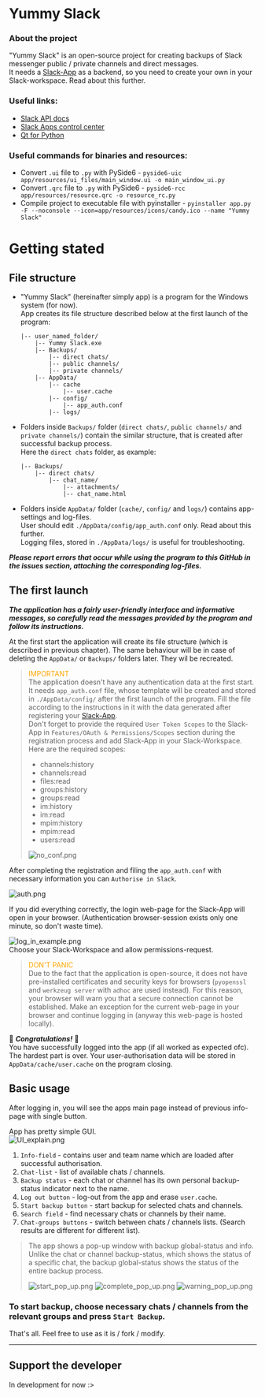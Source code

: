 # Yummy Slack
### About the project

"Yummy Slack" is an open-source project for creating backups of Slack messenger public / private channels and direct messages.  
It needs a [Slack-App](https://api.slack.com/apps) as a backend, so you need to create your own in your Slack-workspace. Read about this further.

### Useful links:
- [Slack API docs](https://api.slack.com/docs)
- [Slack Apps control center](https://api.slack.com/apps)
- [Qt for Python](https://doc.qt.io/qtforpython-6/)

### Useful commands for binaries and resources:  
- Convert `.ui` file to `.py` with PySide6 - `pyside6-uic app/resources/ui_files/main_window.ui -o main_window_ui.py`
- Convert `.qrc` file to `.py` with PySide6 - `pyside6-rcc app/resources/resource.qrc -o resource_rc.py`
- Compile project to executable file with pyinstaller - `pyinstaller app.py -F --noconsole --icon=app/resources/icons/candy.ico --name "Yummy Slack"`  

# Getting stated

## File structure
 - "Yummy Slack" (hereinafter simply app) is a program for the Windows system (for now).  
App creates its file structure described below at the first launch of the program:  
    ```
    |-- user_named_folder/
        |-- Yummy Slack.exe  
        |-- Backups/
            |-- direct chats/
            |-- public channels/
            |-- private channels/
        |-- AppData/
            |-- cache
                |-- user.cache
            |-- config/
                |-- app_auth.conf
            |-- logs/
    ```

 - Folders inside `Backups/` folder (`direct chats/`, `public channels/` and `private channels/`) contain the similar structure, that is created after successful backup process.  
Here the `direct chats` folder, as example:
    ```
    |-- Backups/
        |-- direct chats/
            |-- chat_name/
                |-- attachments/
                |-- chat_name.html
    ```

 - Folders inside `AppData/` folder (`cache/`, `config/` and `logs/`) contains app-settings and log-files.  
User should edit `./AppData/config/app_auth.conf` only. Read about this further.  
Logging files, stored in `./AppData/logs/` is useful for troubleshooting.  

___Please report errors that occur while using the program to this GitHub in the issues section, attaching the corresponding log-files.___  

## The first launch
*__The application has a fairly user-friendly interface and informative messages, so carefully read the messages provided by the program and follow its instructions.__*  

At the first start the application will create its file structure (which is described in previous chapter). The same behaviour will be in case of deleting the `AppData/` or `Backups/` folders later. They wil be recreated.
> <span style="color:orange;">IMPORTANT</span>  
> The application doesn't have any authentication data at the first start.  
> It needs `app_auth.conf` file, whose template will be created and stored in `./AppData/config/` after the first launch of the program.
> Fill the file according to the instructions in it with the data generated after registering your [Slack-App](https://api.slack.com/apps).  
> Don't forget to provide the required `User Token Scopes` to the Slack-App in `Features/OAuth & Permissions/Scopes` section during the registration process and add Slack-App in your Slack-Workspace.  
> Here are the required scopes:
> - channels:history
> - channels:read
> - files:read
> - groups:history
> - groups:read
> - im:history
> - im:read
> - mpim:history
> - mpim:read
> - users:read
> 
> ![no_conf.png](/app/resources/images/no_conf.png)

After completing the registration and filing the `app_auth.conf` with necessary information you can `Authorise in Slack`.  

![auth.png](/app/resources/images/auth.png)  

If you did everything correctly, the login web-page for the Slack-App will open in your browser. (Authentication browser-session exists only one minute, so don't waste time).  

![log_in_example.png](/app/resources/images/log_in_example.png)  
Choose your Slack-Workspace and allow permissions-request.  

> <span style="color: orange;">DON'T PANIC</span>  
> Due to the fact that the application is open-source, it does not have pre-installed certificates and security keys for browsers (`pyopenssl` and `werkzeug server` with `adhoc` are used instead). 
> For this reason, your browser will warn you that a secure connection cannot be established. Make an exception for the current web-page in your browser and continue logging in (anyway this web-page is hosted locally). 

🎉 ___Congratulations!___ 🎉  
You have successfully logged into the app (if all worked as expected ofc). The hardest part is over. Your user-authorisation data will be stored in `AppData/cache/user.cache` on the program closing.

## Basic usage

After logging in, you will see the apps main page instead of previous info-page with single button.  

App has pretty simple GUI.  
![UI_explain.png](/app/resources/images/UI_explain.png)  

1. `Info-field` - contains user and team name which are loaded after successful authorisation.
2. `Chat-list` - list of available chats / channels.
3. `Backup status` - each chat or channel has its own personal backup-status indicator next to the name. 
4. `Log out button` - log-out from the app and erase `user.cache`.
5. `Start backup button` - start backup for selected chats and channels.
6. `Search field` - find necessary chats or channels by their name.
7. `Chat-groups buttons` - switch between chats / channels lists. (Search results are different for different list).

> The app shows a pop-up window with backup global-status and info.  
> Unlike the chat or channel backup-status, which shows the status of a specific chat, the backup global-status shows the status of the entire backup process.
> 
>![start_pop_up.png](/app/resources/images/start_pop_up.png) ![complete_pop_up.png](/app/resources/images/complete_pop_up.png) ![warning_pop_up.png](/app/resources/images/warning_pop_up.png)  

### To start backup, choose necessary chats / channels from the relevant groups and press `Start Backup`.  

That's all. Feel free to use as it is / fork / modify. 
___
## Support the developer

In development for now :>




































